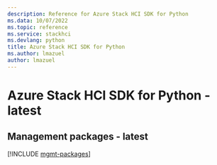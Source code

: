 ```yaml
---
description: Reference for Azure Stack HCI SDK for Python
ms.data: 10/07/2022
ms.topic: reference
ms.service: stackhci
ms.devlang: python
title: Azure Stack HCI SDK for Python
ms.author: lmazuel
author: lmazuel
---
```

# Azure Stack HCI SDK for Python - latest

## Management packages - latest
[!INCLUDE [mgmt-packages](stack-hci-mgmt-index.md)]